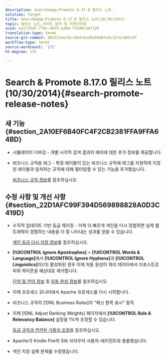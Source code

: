 ```yaml
---
description: Search&amp;Promote 8.17.0 릴리스 노트.
solution: Target
title: Search&Amp;Promote 8.17.0 릴리스 노트(10/30/2014)
topic: 릴리스 노트,사이트 검색 및 머천다이징
uuid: ea1725df-778c-4875-a269-f33d0c367126
translation-type: tm+mt
source-git-commit: d015154efdccbb4c6a39a56907c0c337ec065c9f
workflow-type: tm+mt
source-wordcount: '172'
ht-degree: 13%

---
```



# Search &amp; Promote 8.17.0 릴리스 노트(10/30/2014){#search-promote-release-notes}

## 새 기능 {#section_2A10EF6B40FC4F2CB2381FFA9FFA64BD}

* 시뮬레이터 디버깅 - 개별 시각적 검색 결과의 배치에 대한 추가 정보를 제공합니다.
* 비즈니스 규칙용 태그 - 특정 레이블이 있는 비즈니스 규칙에 태그를 지정하여 지정된 레이블과 일치하는 규칙에 대해 필터링할 수 있는 기능을 추가했습니다.

   [비즈니스 규칙 정보](../c-about-rules-menu/c-about-business-rules.md#concept_2A93D76216754D3D8412CDEA00BD26BD)를 참조하십시오.

## 수정 사항 및 개선 사항 {#section_22D1AFC99F394D569898828A0D3C419D}

* 수직적 업데이트 기반 등급 재지정 - 이제 더 빠르게 색인을 다시 정렬하면 실제 웹 트래픽이 경험하는 내용을 더 잘 나타내는 성과를 얻을 수 있습니다.

   [색인 등급 다시 지정 정보](../c-about-index-menu/c-about-re-rank-index.md#concept_147B0A9FCD51451787DA898E06F7C692)를 참조하십시오.

* **[!UICONTROL Ignore Apostrophes]** > **[!UICONTROL Words & Language]**&#x200B;에서 **[!UICONTROL Ignore Hyphens]**&#x200B;과 **[!UICONTROL Linguistics]**&#x200B;이(가) 활성화된 경우 이제 자동 완성이 쿼리 데이터에서 아포스트로피와 하이픈을 예상대로 제거합니다.

   [단어 및 언어 정보](../c-about-linguistics-menu/c-about-words-and-language.md#concept_CEB4B9576F3C4E2EB87B352EEC738D79) 및 [자동 완성 정보](../c-about-auto-complete.md#concept_093A9CD754864BA79B456FE4BEB64578)를 참조하십시오.

* 이제 프로세스 모니터에서 Apache 프로세스를 다시 시작합니다.
* 비즈니스 규칙의 [!DNL Business Rules]의 &quot;패싯 항목 표시&quot; 동작.
* 이제 [!DNL Adjust Ranking Weights] 페이지에서 **[!UICONTROL Rule & Relevancy Balance]** 설정을 1%씩 조정할 수 있습니다.

   [등급 규칙과 연관된 가중치 조정](../c-about-rules-menu/c-about-ranking-rules.md#task_3CB6FC92A66F4D99874A42D55825DB64)을 참조하십시오.

* Apache가 Kindle Fire의 Silk 브라우저 사용자-에이전트와 충돌했습니다.
* 색인 지정 실패 문제를 수정했습니다.

